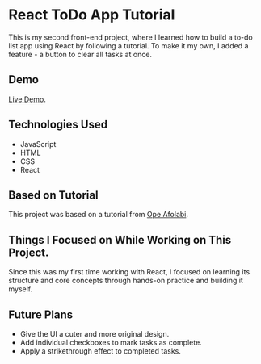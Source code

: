 # React ToDo App Tutorial
This is my second front-end project, where I learned how to build a to-do list app using React by following a tutorial.
To make it my own, I added a feature - a button to clear all tasks at once.

## Demo
[Live Demo](https://naos35.github.io/ReactTodoApp/).

## Technologies Used
- JavaScript
- HTML
- CSS
- React

## Based on Tutorial
This project was based on a tutorial from [Ope Afolabi](https://youtu.be/LoYbN6qoQHA?si=vOEyCsFkzKDCcCi_).

## Things I Focused on While Working on This Project.
Since this was my first time working with React, I focused on learning its structure and core concepts through hands-on practice and building it myself.

## Future Plans
- Give the UI a cuter and more original design.
- Add individual checkboxes to mark tasks as complete.
- Apply a strikethrough effect to completed tasks.

